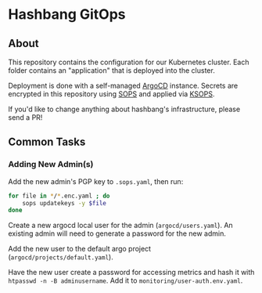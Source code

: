 # Hashbang GitOps

## About

This repository contains the configuration for our Kubernetes cluster.
Each folder contains an "application" that is deployed into the cluster.

Deployment is done with a self-managed [ArgoCD](https://argoproj.github.io/argo-cd/) instance.
Secrets are encrypted in this repository using [SOPS](https://github.com/mozilla/sops) and applied via [KSOPS](https://github.com/viaduct-ai/kustomize-sops).

If you'd like to change anything about hashbang's infrastructure, please send a PR!


## Common Tasks

### Adding New Admin(s)

Add the new admin's PGP key to `.sops.yaml`, then run:

```sh
for file in */*.enc.yaml ; do 
	sops updatekeys -y $file
done
```

Create a new argocd local user for the admin (`argocd/users.yaml`).
An existing admin will need to generate a password for the new admin.

Add the new user to the default argo project (`argocd/projects/default.yaml`).

Have the new user create a password for accessing metrics and hash it with `htpasswd -n -B adminusername`. Add it to `monitoring/user-auth.env.yaml`.
